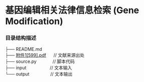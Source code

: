 # 基因编辑相关法律信息检索 (Gene Modification)

### 目录结构描述
├── README.md  
├── [附件1[599].pdf](附件1[599].pdf)    &nbsp;&nbsp; &nbsp; // 文献来源出处  
├── source.py       &nbsp; &nbsp; &nbsp; &nbsp; &nbsp; &nbsp; // 脚本代码  
├── input           &nbsp; &nbsp; &nbsp; &nbsp; &nbsp; &nbsp; &nbsp; &nbsp; &nbsp; // 文本输入  
└── output 			&nbsp; &nbsp; &nbsp; &nbsp; &nbsp; &nbsp; &nbsp; &nbsp; // 文本输出  
